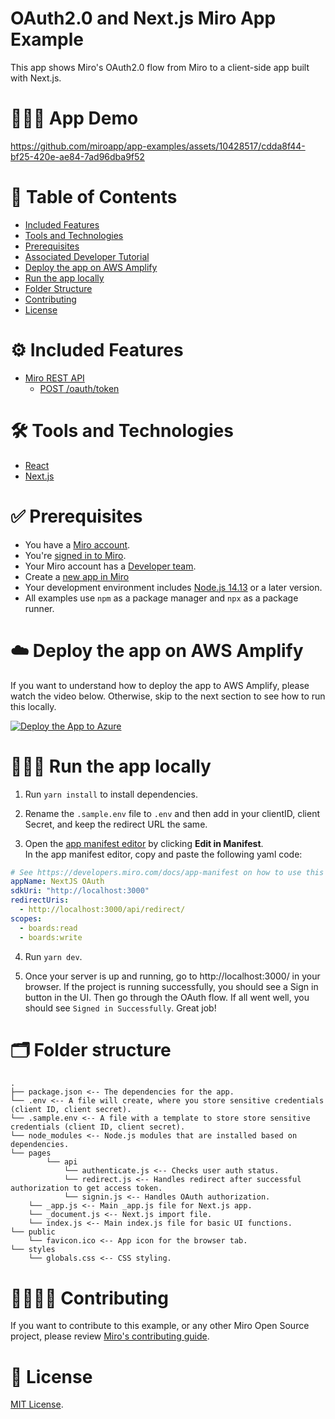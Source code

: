 # OAuth2.0 and Next.js Miro App Example

This app shows Miro's OAuth2.0 flow from Miro to a client-side app built with Next.js.

# 👨🏻‍💻 App Demo

https://github.com/miroapp/app-examples/assets/10428517/cdda8f44-bf25-420e-ae84-7ad96dba9f52

# 📒 Table of Contents

- [Included Features](#features)
- [Tools and Technologies](#tools)
- [Prerequisites](#prerequisites)
- [Associated Developer Tutorial](#tutorial)
- [Deploy the app on AWS Amplify](#deploy)
- [Run the app locally](#run)
- [Folder Structure](#folder)
- [Contributing](#contributing)
- [License](#license)

# ⚙️ Included Features <a name="features"></a>

- [Miro REST API](https://developers.miro.com/docs/web-sdk-reference)
  - [POST /oauth/token](https://developers.miro.com/reference/exchange-authorization-code-with-access-token)

# 🛠️ Tools and Technologies <a name="tools"></a>

- [React](https://react.dev/)
- [Next.js](https://nextjs.org/)

# ✅ Prerequisites <a name="prerequisites"></a>

- You have a [Miro account](https://miro.com/signup/).
- You're [signed in to Miro](https://miro.com/login/).
- Your Miro account has a [Developer team](https://developers.miro.com/docs/create-a-developer-team).
- Create a [new app in Miro](https://miro.com/app/settings/user-profile/apps)
- Your development environment includes [Node.js 14.13](https://nodejs.org/en/download) or a later version.
- All examples use `npm` as a package manager and `npx` as a package runner.

# ☁️ Deploy the app on AWS Amplify <a name="deploy"></a>

If you want to understand how to deploy the app to AWS Amplify, please watch the video below. Otherwise,
skip to the next section to see how to run this locally.

[![Deploy the App to Azure](https://img.youtube.com/vi/-5Fq9chq0t4I/0.jpg)](https://youtu.be/-5Fq9chq0t4I)

# 🏃🏽‍♂️ Run the app locally <a name="run"></a>

1. Run `yarn install` to install dependencies.

2. Rename the `.sample.env` file to `.env` and then add in your clientID, client Secret, and keep the redirect URL the same.

3. Open the [app manifest editor](https://developers.miro.com/docs/manually-create-an-app#step-2-configure-your-app-in-miro) by clicking **Edit in Manifest**. \
   In the app manifest editor, copy and paste the following yaml code:

```yaml
# See https://developers.miro.com/docs/app-manifest on how to use this
appName: NextJS OAuth
sdkUri: "http://localhost:3000"
redirectUris:
  - http://localhost:3000/api/redirect/
scopes:
  - boards:read
  - boards:write
```

4. Run `yarn dev`.

5. Once your server is up and running, go to http://localhost:3000/ in your browser.
   If the project is running successfully, you should see a Sign in button in the UI. Then go through the OAuth flow.
   If all went well, you should see `Signed in Successfully`. Great job!

# 🗂️ Folder structure <a name="folder"></a>

```
.
├── package.json <-- The dependencies for the app.
└── .env <-- A file will create, where you store sensitive credentials (client ID, client secret).
└── .sample.env <-- A file with a template to store store sensitive credentials (client ID, client secret).
└── node_modules <-- Node.js modules that are installed based on dependencies.
└── pages
        └── api
            └── authenticate.js <-- Checks user auth status.
            └── redirect.js <-- Handles redirect after successful authorization to get access token.
            └── signin.js <-- Handles OAuth authorization.
    └── _app.js <-- Main _app.js file for Next.js app.
    └── _document.js <-- Next.js import file.
    └── index.js <-- Main index.js file for basic UI functions.
└── public
    └── favicon.ico <-- App icon for the browser tab.
└── styles
    └── globals.css <-- CSS styling.
```

# 🫱🏻‍🫲🏽 Contributing <a name="contributing"></a>

If you want to contribute to this example, or any other Miro Open Source project, please review [Miro's contributing guide](https://github.com/miroapp/app-examples/blob/main/CONTRIBUTING.md).

# 🪪 License <a name="license"></a>

[MIT License](https://github.com/miroapp/app-examples/blob/main/LICENSE).
